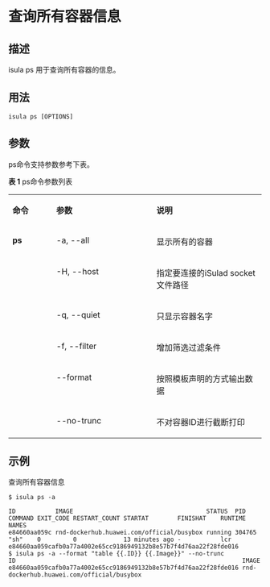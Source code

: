 # 查询所有容器信息<a name="ZH-CN_TOPIC_0184808063"></a>

## 描述<a name="zh-cn_topic_0183292671_section13350115135310"></a>

isula ps 用于查询所有容器的信息。

## 用法<a name="zh-cn_topic_0183292671_section188811239165314"></a>

```
isula ps [OPTIONS]
```

## 参数<a name="zh-cn_topic_0183292671_section4322824135919"></a>

ps命令支持参数参考下表。

**表 1**  ps命令参数列表

<a name="zh-cn_topic_0183292671_table116431017151015"></a>
<table><tbody><tr id="zh-cn_topic_0183292671_row1892743561016"><td class="cellrowborder" valign="top" width="17.333333333333336%"><p id="zh-cn_topic_0183292671_p647714113100"><a name="zh-cn_topic_0183292671_p647714113100"></a><a name="zh-cn_topic_0183292671_p647714113100"></a><strong id="zh-cn_topic_0183292671_b947764101011"><a name="zh-cn_topic_0183292671_b947764101011"></a><a name="zh-cn_topic_0183292671_b947764101011"></a>命令</strong></p>
</td>
<td class="cellrowborder" valign="top" width="39.57575757575758%"><p id="zh-cn_topic_0183292671_p19477184141017"><a name="zh-cn_topic_0183292671_p19477184141017"></a><a name="zh-cn_topic_0183292671_p19477184141017"></a><strong id="zh-cn_topic_0183292671_b1247784161017"><a name="zh-cn_topic_0183292671_b1247784161017"></a><a name="zh-cn_topic_0183292671_b1247784161017"></a>参数</strong></p>
</td>
<td class="cellrowborder" valign="top" width="43.09090909090909%"><p id="zh-cn_topic_0183292671_p14772415101"><a name="zh-cn_topic_0183292671_p14772415101"></a><a name="zh-cn_topic_0183292671_p14772415101"></a><strong id="zh-cn_topic_0183292671_b16477841141015"><a name="zh-cn_topic_0183292671_b16477841141015"></a><a name="zh-cn_topic_0183292671_b16477841141015"></a>说明</strong></p>
</td>
</tr>
<tr id="zh-cn_topic_0183292671_row1051316155514"><td class="cellrowborder" rowspan="6" valign="top" width="17.333333333333336%"><p id="zh-cn_topic_0183292671_p1751361519519"><a name="zh-cn_topic_0183292671_p1751361519519"></a><a name="zh-cn_topic_0183292671_p1751361519519"></a><strong id="zh-cn_topic_0183292671_b17395283215"><a name="zh-cn_topic_0183292671_b17395283215"></a><a name="zh-cn_topic_0183292671_b17395283215"></a>ps</strong></p>
<p id="zh-cn_topic_0183292671_p187333219234"><a name="zh-cn_topic_0183292671_p187333219234"></a><a name="zh-cn_topic_0183292671_p187333219234"></a></p>
<p id="zh-cn_topic_0183292671_p961891475811"><a name="zh-cn_topic_0183292671_p961891475811"></a><a name="zh-cn_topic_0183292671_p961891475811"></a></p>
<p id="zh-cn_topic_0183292671_p11287101518"><a name="zh-cn_topic_0183292671_p11287101518"></a><a name="zh-cn_topic_0183292671_p11287101518"></a></p>
<p id="zh-cn_topic_0183292671_p1354335311522"><a name="zh-cn_topic_0183292671_p1354335311522"></a><a name="zh-cn_topic_0183292671_p1354335311522"></a></p>
</td>
<td class="cellrowborder" valign="top" width="39.57575757575758%"><p id="zh-cn_topic_0183292671_p55132151556"><a name="zh-cn_topic_0183292671_p55132151556"></a><a name="zh-cn_topic_0183292671_p55132151556"></a>-a, --all</p>
</td>
<td class="cellrowborder" valign="top" width="43.09090909090909%"><p id="zh-cn_topic_0183292671_p86860216314"><a name="zh-cn_topic_0183292671_p86860216314"></a><a name="zh-cn_topic_0183292671_p86860216314"></a>显示所有的容器</p>
</td>
</tr>
<tr id="zh-cn_topic_0183292671_row1293653612919"><td class="cellrowborder" valign="top"><p id="zh-cn_topic_0183292671_p1950214384295"><a name="zh-cn_topic_0183292671_p1950214384295"></a><a name="zh-cn_topic_0183292671_p1950214384295"></a>-H, --host</p>
</td>
<td class="cellrowborder" valign="top"><p id="zh-cn_topic_0183292671_p10506113822910"><a name="zh-cn_topic_0183292671_p10506113822910"></a><a name="zh-cn_topic_0183292671_p10506113822910"></a>指定要连接的iSulad socket文件路径</p>
</td>
</tr>
<tr id="zh-cn_topic_0183292671_row4733729230"><td class="cellrowborder" valign="top"><p id="zh-cn_topic_0183292671_p5733162132318"><a name="zh-cn_topic_0183292671_p5733162132318"></a><a name="zh-cn_topic_0183292671_p5733162132318"></a>-q, --quiet</p>
</td>
<td class="cellrowborder" valign="top"><p id="zh-cn_topic_0183292671_p473352142318"><a name="zh-cn_topic_0183292671_p473352142318"></a><a name="zh-cn_topic_0183292671_p473352142318"></a>只显示容器名字</p>
</td>
</tr>
<tr id="zh-cn_topic_0183292671_row11618514105815"><td class="cellrowborder" valign="top"><p id="zh-cn_topic_0183292671_p161812143587"><a name="zh-cn_topic_0183292671_p161812143587"></a><a name="zh-cn_topic_0183292671_p161812143587"></a>-f, --filter</p>
</td>
<td class="cellrowborder" valign="top"><p id="zh-cn_topic_0183292671_p461891416584"><a name="zh-cn_topic_0183292671_p461891416584"></a><a name="zh-cn_topic_0183292671_p461891416584"></a>增加筛选过滤条件</p>
</td>
</tr>
<tr id="zh-cn_topic_0183292671_row12287190155116"><td class="cellrowborder" valign="top"><p id="zh-cn_topic_0183292671_p42872015512"><a name="zh-cn_topic_0183292671_p42872015512"></a><a name="zh-cn_topic_0183292671_p42872015512"></a>--format</p>
</td>
<td class="cellrowborder" valign="top"><p id="zh-cn_topic_0183292671_p1228717019517"><a name="zh-cn_topic_0183292671_p1228717019517"></a><a name="zh-cn_topic_0183292671_p1228717019517"></a>按照模板声明的方式输出数据</p>
</td>
</tr>
<tr id="zh-cn_topic_0183292671_row1454255310529"><td class="cellrowborder" valign="top"><p id="zh-cn_topic_0183292671_p854305314521"><a name="zh-cn_topic_0183292671_p854305314521"></a><a name="zh-cn_topic_0183292671_p854305314521"></a>--no-trunc</p>
</td>
<td class="cellrowborder" valign="top"><p id="zh-cn_topic_0183292671_p554315313522"><a name="zh-cn_topic_0183292671_p554315313522"></a><a name="zh-cn_topic_0183292671_p554315313522"></a>不对容器ID进行截断打印</p>
</td>
</tr>
</tbody>
</table>

## 示例<a name="zh-cn_topic_0183292671_section1734193235916"></a>

查询所有容器信息

```
$ isula ps -a

ID           IMAGE                                     STATUS  PID    COMMAND EXIT_CODE RESTART_COUNT STARTAT        FINISHAT    RUNTIME NAMES
e84660aa059c rnd-dockerhub.huawei.com/official/busybox running 304765 "sh"    0         0             13 minutes ago -           lcr     e84660aa059cafb0a77a4002e65cc9186949132b8e57b7f4d76aa22f28fde016
$ isula ps -a --format "table {{.ID}} {{.Image}}" --no-trunc
ID                                                               IMAGE
e84660aa059cafb0a77a4002e65cc9186949132b8e57b7f4d76aa22f28fde016 rnd-dockerhub.huawei.com/official/busybox

```

